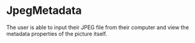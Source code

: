 # JpegMetadata

The user is able to input their JPEG file from their computer and view the metadata properties of the picture itself. 
